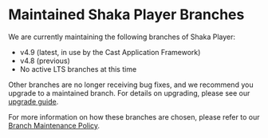 # Maintained Shaka Player Branches

We are currently maintaining the following branches of Shaka Player:

 - v4.9 (latest, in use by the Cast Application Framework)
 - v4.8 (previous)
 - No active LTS branches at this time

Other branches are no longer receiving bug fixes, and we recommend you upgrade
to a maintained branch.  For details on upgrading, please see our
[upgrade guide](https://shaka-player-demo.appspot.com/docs/api/tutorial-upgrade.html).

For more information on how these branches are chosen, please refer to our
[Branch Maintenance Policy](https://shaka-project.github.io/maintenance/shaka-player.html#branch-maintenance-policy).
